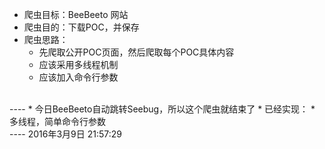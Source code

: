 * 爬虫目标：BeeBeeto 网站
* 爬虫目的：下载POC，并保存
* 爬虫思路：
  * 先爬取公开POC页面，然后爬取每个POC具体内容 
  * 应该采用多线程机制
  * 应该加入命令行参数

<br>
----
* 今日BeeBeeto自动跳转Seebug，所以这个爬虫就结束了
* 已经实现：
  * 多线程，简单命令行参数

<br>
----
2016年3月9日 21:57:29
